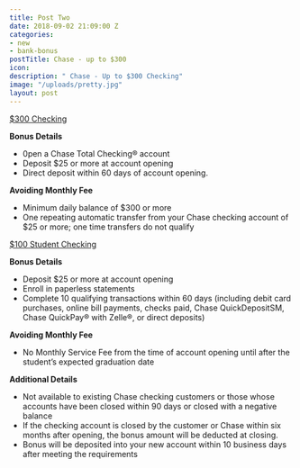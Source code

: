 ```yaml
---
title: Post Two
date: 2018-09-02 21:09:00 Z
categories:
- new
- bank-bonus
postTitle: Chase - up to $300
icon: 
description: " Chase - Up to $300 Checking"
image: "/uploads/pretty.jpg"
layout: post
---
```


[$300 Checking](https://accounts.chase.com/consumer/banking/extemail?code=GG2669996FX3D9Y1&jp_cmp=rb/59666/ema/LC-NM096/Body_Image_1)

**Bonus Details**
* 0pen a Chase Total Checking® account
* Deposit $25 or more at account opening
* Direct deposit within 60 days of account opening.

**Avoiding Monthly Fee**
* Minimum daily balance of $300 or more
* One repeating automatic transfer from your Chase checking account of $25 or more; one time transfers do not qualify

[$100 Student Checking](https://www.chase.com/personal/checking/student-checking)

**Bonus Details**
* Deposit $25 or more at account opening
* Enroll in paperless statements
* Complete 10 qualifying transactions within 60 days (including debit card purchases, online bill payments, checks paid, Chase QuickDepositSM, Chase QuickPay® with Zelle®, or direct deposits)

**Avoiding Monthly Fee**
* No Monthly Service Fee from the time of account opening until after the student’s expected graduation date

**Additional Details**
* Not available to existing Chase checking customers or those whose accounts have been closed within 90 days or closed with a negative balance
* If the checking account is closed by the customer or Chase within six months after opening, the bonus amount will be deducted at closing.
* Bonus will be deposited into your new account within 10 business days after meeting the requirements